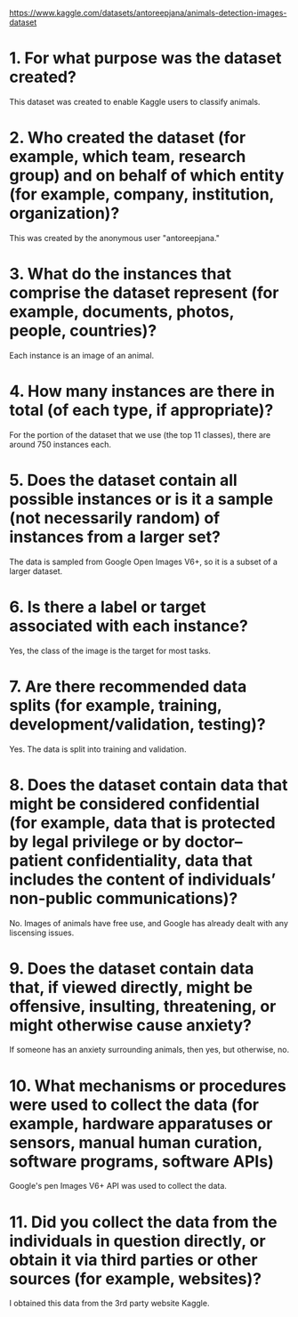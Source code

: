 https://www.kaggle.com/datasets/antoreepjana/animals-detection-images-dataset

# 1. For what purpose was the dataset created? 
This dataset was created to enable Kaggle users to classify animals.

# 2. Who created the dataset (for example, which team, research group) and on behalf of which entity (for example, company, institution, organization)?

This was created by the anonymous user "antoreepjana."

# 3. What do the instances that comprise the dataset represent (for example, documents, photos, people, countries)? 

Each instance is an image of an animal.

# 4. How many instances are there in total (of each type, if appropriate)?

For the portion of the dataset that we use (the top 11 classes), there are around 750 instances each.

# 5. Does the dataset contain all possible instances or is it a sample (not necessarily random) of instances from a larger set? 

The data is sampled from Google Open Images V6+, so it is a subset of a larger dataset.

# 6. Is there a label or target associated with each instance?

Yes, the class of the image is the target for most tasks.

# 7. Are there recommended data splits (for example, training, development/validation, testing)?

Yes. The data is split into training and validation.

# 8. Does the dataset contain data that might be considered confidential (for example, data that is protected by legal privilege or by doctor–patient confidentiality, data that includes the content of individuals’ non-public communications)? 

No. Images of animals have free use, and Google has already dealt with any liscensing issues.

# 9. Does the dataset contain data that, if viewed directly, might be offensive, insulting, threatening, or might otherwise cause anxiety?

If someone has an anxiety surrounding animals, then yes, but otherwise, no.

# 10. What mechanisms or procedures were used to collect the data (for example, hardware apparatuses or sensors, manual human curation, software programs, software APIs)

Google's pen Images V6+ API was used to collect the data.

# 11. Did you collect the data from the individuals in question directly, or obtain it via third parties or other sources (for example, websites)?

I obtained this data from the 3rd party website Kaggle.